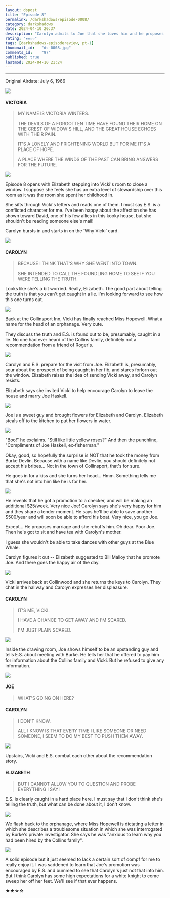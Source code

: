 ```yaml
---
layout: dspost
title: "Episode 8"
permalink: /darkshadows/episode-0008/
category: darkshadows
date: 2024-04-10 20:37
description: "Carolyn admits to Joe that she loves him and he proposes to her that they marry."
rating: "★★☆☆"
tags: [darkshadows-episodereview, pt-1]
thumbnail_id:	"ds-0008.jpg"
comments_id:	"97"
published: true
lastmod: 2024-04-10 21:24
---
```

[//]: # (  4/10/24  -added)

*****

<p>Original Airdate: July 6, 1966</p>

<img src="{{ site.url }}/assets/img/ds-0008-00.jpg" />

#### VICTORIA 

> MY NAME IS VICTORIA WINTERS.
>
> THE DEVILS OF A FORGOTTEN TIME HAVE FOUND THEIR HOME ON THE CREST OF WIDOW'S HILL, AND THE GREAT HOUSE ECHOES WITH THEIR PAIN. 
>
> IT'S A LONELY AND FRIGHTENING WORLD BUT FOR ME IT'S A PLACE OF HOPE.
> 
> A PLACE WHERE THE WINDS OF THE PAST CAN BRING ANSWERS FOR THE FUTURE.

<img src="{{ site.url }}/assets/img/ds-0008-01.jpg" />

<p>Episode 8 opens with Elizabeth stepping into Vicki's room to close a window. I suppose she feels she has an extra level of stewardship over this room as it was the room she spent her childhood in.</p>

<p>She sifts through Vicki's letters and reads one of them. I must say E.S. is a conflicted character for me. I've been happy about the affection she has shown toward David, one of his few allies in this kooky house, but she shouldn't be reading someone else's mail!</p>

<p>Carolyn bursts in and starts in on the 'Why Vicki' card. </p>

<img src="{{ site.url }}/assets/img/ds-0008-02.jpg" />

#### CAROLYN 

> BECAUSE I THINK THAT'S WHY SHE WENT INTO TOWN. 
> 
> SHE INTENDED TO CALL THE FOUNDLING HOME TO SEE IF YOU WERE TELLING THE TRUTH.

<p>Looks like she's a bit worried. Really, Elizabeth. The good part about telling the truth is that you can't get caught in a lie. I'm looking forward to see how this one turns out.</p>

<img src="{{ site.url }}/assets/img/ds-0008-03.jpg" />

<p>Back at the Collinsport Inn, Vicki has finally reached Miss Hopewell. What a name for the head of an orphanage. Very cute.</p>

<p>They discuss the truth and E.S. is found out to be, presumably, caught in a lie. No one had ever heard of the Collins family, definitely not a recommendation from a friend of Roger's.</p>

<img src="{{ site.url }}/assets/img/ds-0008-04.jpg" />

<p>Carolyn and E.S. prepare for the visit from Joe. Elizabeth is, presumably, sour about the prospect of being caught in her fib, and stares forlorn out the window. Elizabeth raises the idea of sending Vicki away, and Carolyn resists.</p>

<p>Elizabeth says she invited Vicki to help encourage Carolyn to leave the house and marry Joe Haskell.</p>

<img src="{{ site.url }}/assets/img/ds-0008-05.jpg" />

<p>Joe is a sweet guy and brought flowers for Elizabeth and Carolyn. Elizabeth steals off to the kitchen to put her flowers in water.</p>

<img src="{{ site.url }}/assets/img/ds-0008-06.jpg" />

<p>"Boo!" he exclaims. "Still like little yellow roses?" And then the punchline, "Compliments of Joe Haskell, ex-fisherman."</p>

<p>Okay, good, so hopefully the surprise is NOT that he took the money from Burke Devlin. Because with a name like Devlin, you should definitely not accept his bribes... Not in the town of Collinsport, that's for sure.</p>

<p>He goes in for a kiss and she turns her head... Hmm. Something tells me that she's not into him like he is for her.</p>

<img src="{{ site.url }}/assets/img/ds-0008-07.jpg" />

<p>He reveals that he got a promotion to a checker, and will be making an additional $25/week. Very nice Joe! Carolyn says she's very happy for him and they share a tender moment. He says he'll be able to save another $500/year and will soon be able to afford his boat. Very nice, you go Joe.</p>

<p>Except... He proposes marriage and she rebuffs him. Oh dear. Poor Joe. Then he's got to sit and have tea with Carolyn's mother.</p>

<p>I guess she wouldn't be able to take dances with other guys at the Blue Whale.</p>

<p>Carolyn figures it out -- Elizabeth suggested to Bill Malloy that he promote Joe. And there goes the happy air of the day.</p>

<img src="{{ site.url }}/assets/img/ds-0008-08.jpg" />

<p>Vicki arrives back at Collinwood and she returns the keys to Carolyn. They chat in the hallway and Carolyn expresses her displeasure. </p>

#### CAROLYN 

> IT'S ME, VICKI.
> 
> I HAVE A CHANCE TO GET AWAY AND I'M SCARED.
> 
> I'M JUST PLAIN SCARED.

<img src="{{ site.url }}/assets/img/ds-0008-09.jpg" />

<p>Inside the drawing room, Joe shows himself to be an upstanding guy and tells E.S. about meeting with Burke. He tells her that he offered to pay him for information about the Collins family and Vicki. But he refused to give any information.</p>

<img src="{{ site.url }}/assets/img/ds-0008-10.jpg" />

#### JOE 

> WHAT'S GOING ON HERE?

#### CAROLYN 

> I DON'T KNOW.
> 
> ALL I KNOW IS THAT EVERY TIME I LIKE SOMEONE OR NEED SOMEONE, I SEEM TO DO MY BEST TO PUSH THEM AWAY.

<img src="{{ site.url }}/assets/img/ds-0008-11.jpg" />

<p>Upstairs, Vicki and E.S. combat each other about the recommendation story. </p>

#### ELIZABETH 

> BUT I CANNOT ALLOW YOU TO QUESTION AND PROBE EVERYTHING I SAY!

<p>E.S. is clearly caught in a hard place here. I must say that I don't think she's telling the truth, but what can be done about it, I don't know.</p>

<img src="{{ site.url }}/assets/img/ds-0008-12.jpg" />

<p>We flash back to the orphanage, where Miss Hopewell is dictating a letter in which she describes a troublesome situation in which she was interrogated by Burke's private investigator. She says he was "anxious to learn why you had been hired by the Collins family". </p>

<img src="{{ site.url }}/assets/img/ds-0008-13.jpg" />

<p>A solid episode but it just seemed to lack a certain sort of oompf for me to really enjoy it. I was saddened to learn that Joe's promotion was encouraged by E.S. and bummed to see that Carolyn's just not that into him. But I think Carolyn has some high expectations for a white knight to come sweep her off her feet. We'll see if that ever happens.</p>

<p>★★☆☆</p>
